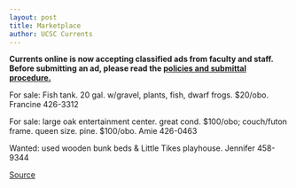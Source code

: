 ```yaml
---
layout: post
title: Marketplace
author: UCSC Currents
---
```


**Currents online is now accepting classified ads from faculty and staff. Before submitting an ad, please read the [policies and submittal procedure.][2]**

For sale: Fish tank. 20 gal. w/gravel, plants, fish, dwarf frogs. $20/obo. Francine 426-3312

For sale: large oak entertainment center. great cond. $100/obo; couch/futon frame. queen size. pine. $100/obo. Amie 426-0463

Wanted: used wooden bunk beds & Little Tikes playhouse. Jennifer 458-9344

[2]: /oncampus/currents/adpolicy.htm

[Source](http://www1.ucsc.edu/oncampus/currents/97-10-13/marketplace.htm "Permalink to Marketplace: 10-13-97")
